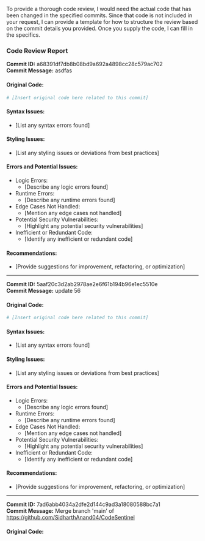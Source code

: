To provide a thorough code review, I would need the actual code that has been changed in the specified commits. Since that code is not included in your request, I can provide a template for how to structure the review based on the commit details you provided. Once you supply the code, I can fill in the specifics.

### Code Review Report

**Commit ID:** a68391df7db8b08bd9a692a4898cc28c579ac702  
**Commit Message:** asdfas

#### Original Code:
```python
# [Insert original code here related to this commit]
```

#### Syntax Issues:
- [List any syntax errors found]

#### Styling Issues:
- [List any styling issues or deviations from best practices]

#### Errors and Potential Issues:
- Logic Errors:
  - [Describe any logic errors found]
- Runtime Errors:
  - [Describe any runtime errors found]
- Edge Cases Not Handled:
  - [Mention any edge cases not handled]
- Potential Security Vulnerabilities:
  - [Highlight any potential security vulnerabilities]
- Inefficient or Redundant Code:
  - [Identify any inefficient or redundant code]

#### Recommendations:
- [Provide suggestions for improvement, refactoring, or optimization]

---

**Commit ID:** 5aaf20c3d2ab2978ae2e6f61b194b96e1ec5510e  
**Commit Message:** update 56

#### Original Code:
```python
# [Insert original code here related to this commit]
```

#### Syntax Issues:
- [List any syntax errors found]

#### Styling Issues:
- [List any styling issues or deviations from best practices]

#### Errors and Potential Issues:
- Logic Errors:
  - [Describe any logic errors found]
- Runtime Errors:
  - [Describe any runtime errors found]
- Edge Cases Not Handled:
  - [Mention any edge cases not handled]
- Potential Security Vulnerabilities:
  - [Highlight any potential security vulnerabilities]
- Inefficient or Redundant Code:
  - [Identify any inefficient or redundant code]

#### Recommendations:
- [Provide suggestions for improvement, refactoring, or optimization]

---

**Commit ID:** 7ad6abb4034a2dfe2d144c9ad3a18080588bc7a1  
**Commit Message:** Merge branch 'main' of https://github.com/SidharthAnand04/CodeSentinel

#### Original Code:
```